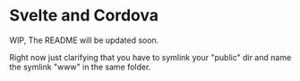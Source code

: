 # Svelte and Cordova
WIP, The README will be updated soon.

Right now just clarifying that you have to symlink your "public" dir and name the symlink "www" in the same folder.